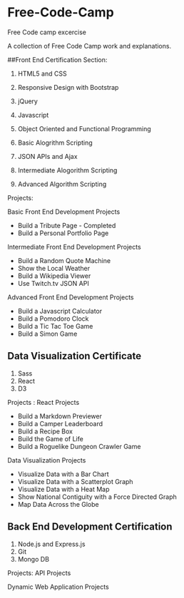# Free-Code-Camp
Free Code camp excercise

A collection of Free Code Camp work and explanations. 

##Front End Certification Section:

1. HTML5 and CSS

2. Responsive Design with Bootstrap

3. jQuery 

5. Javascript

6. Object Oriented and Functional Programming

7.  Basic Alogrithm Scripting

8.  JSON APIs and Ajax

9. Intermediate Alogorithm Scripting 

10. Advanced Algorithm Scripting

Projects:

Basic Front End Development Projects
* Build a Tribute Page - Completed
* Build a Personal Portfolio Page

Intermediate Front End Development Projects
* Build a Random Quote Machine
* Show the Local Weather 
* Build a Wikipedia Viewer
* Use Twitch.tv JSON API

Advanced Front End Development Projects 
* Build a Javascript Calculator
* Build a Pomodoro Clock
* Build a Tic Tac Toe Game
* Build a Simon Game

## Data Visualization Certificate 
1. Sass
2. React
3. D3

Projects :
React Projects

* Build a Markdown Previewer
* Build a Camper Leaderboard 
* Build a Recipe Box
* Build the Game of Life
* Build a Roguelike Dungeon Crawler Game

Data Visualization Projects 
* Visualize Data with a Bar Chart
* Visualize Data with a Scatterplot Graph 
* Visualize Data with a Heat Map
* Show National Contiguity with a Force Directed Graph
* Map Data Across the Globe

## Back End Development Certification

1. Node.js and Express.js
2. Git
3. Mongo DB

Projects:
API Projects



Dynamic Web Application Projects 
